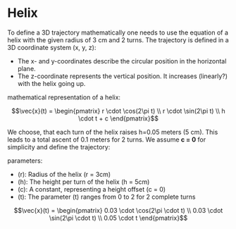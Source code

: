 # Helix

To define a 3D trajectory mathematically one needs to use the equation of a helix with the given radius of 3 cm and 2 turns. The trajectory is defined in a 3D coordinate system (x, y, z):

- The x- and y-coordinates describe the circular position in the horizontal plane.
- The z-coordinate represents the vertical position. It increases (linearly?) with the helix going up.

mathematical representation of a helix:

```math
\vec{x}(t) = \begin{pmatrix}
r \cdot \cos(2\pi t) \\
r \cdot \sin(2\pi t) \\
h \cdot t + c
\end{pmatrix}
```

We choose, that each turn of the helix raises h=0.05 meters (5 cm). This leads to a total ascent of 0.1 meters for 2 turns. We assume **c = 0** for simplicity and define the trajectory:

parameters:

- \(r\): Radius of the helix (r = 3cm)
- \(h\): The height per turn of the helix (h = 5cm)
- \(c\): A constant, representing a height offset (c = 0)
- \(t\): The parameter \(t\) ranges from 0 to 2 for 2 complete turns

```math
\vec{x}(t) = \begin{pmatrix}
0.03 \cdot \cos(2\pi \cdot t) \\
0.03 \cdot \sin(2\pi \cdot t) \\
0.05 \cdot t
\end{pmatrix}
```
